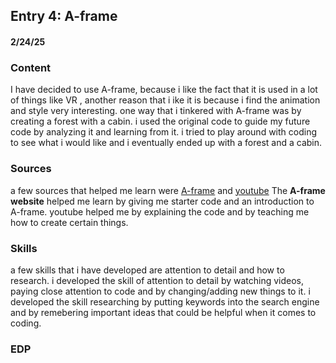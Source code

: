 ## Entry 4: A-frame
#### 2/24/25

### Content
I have decided to use A-frame, because i like the fact that it is used in a lot of things like VR , another reason that i ike it is because i find the animation and style very interesting. one way that i tinkered with A-frame was by creating a forest with a cabin. i used the original code to guide my future code by analyzing it and learning from it. i tried to play around with coding to see what i would like and i eventually ended up with a forest and a cabin.

### Sources
a few sources that helped me learn were [A-frame](https://aframe.io/) and [youtube](https://www.youtube.com/) The **A-frame website** helped me learn by giving me starter code and an introduction to A-frame. youtube helped me by explaining the code and by teaching me how to create certain things. 

### Skills
a few skills that i have developed are attention to detail and how to research. i developed the skill of attention to detail by watching videos, paying close attention to code and by changing/adding new things to it. i developed the skill researching by putting keywords into the search engine and by remebering important ideas that could be helpful when it comes to coding.

### EDP
